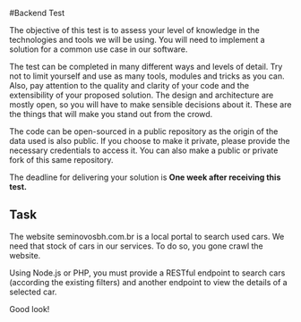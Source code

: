 #Backend Test

The objective of this test is to assess your level of knowledge in the technologies and tools we will be using. You will need to implement a solution for a common use case in our software.

The test can be completed in many different ways and levels of detail. Try not to limit yourself and use as many tools, modules and tricks as you can. Also, pay attention to the quality and clarity of your code and the extensibility of your proposed solution. The design and architecture are mostly open, so you will have to make sensible decisions about it. These are the things that will make you stand out from the crowd.

The code can be open-sourced in a public repository as the origin of the data used is also public. If you choose to make it private, please provide the necessary credentials to access it. You can also make a public or private fork of this same repository.

The deadline for delivering your solution is **One week after receiving this test.**

## Task

The website seminovosbh.com.br is a local portal to search used cars. We need that stock of cars in our services. To do so, you gone crawl the website.

Using Node.js or PHP, you must provide a RESTful endpoint to search cars (according the existing filters) and another endpoint to view the details of a selected car.

Good look!
<? php






?>